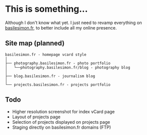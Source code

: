 # This is something...

Although I don't know what yet.
I just need to revamp everything on [basilesimon.fr](http://basilesimon.fr), to better include all my online presence.

## Site map (planned)

```
basilesimon.fr - homepage vcard style
│
├── photography.basilesimon.fr - photo portfolio
│   └──photography.basilesimon.fr/blog - photography blog
│
├── blog.basilesimon.fr - journalism blog
│
└── projects.basilesimon.fr - projects portfolio

```

## Todo

- Higher resolution screenshot for index vCard page
- Layout of projects page
- Selection of projects displayed on projects page
- Staging directly on basilesimon.fr domains (FTP)
